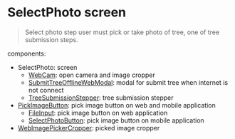 # SelectPhoto screen

> Select photo step user must pick or take photo of tree, one of tree submission steps.

components:

- SelectPhoto: screen
  - [WebCam](../../../../components/WebCam): open camera and image cropper
  - [SubmitTreeOfflineWebModal](../../../../components/SubmitTreeOfflineWebModal): modal for submit tree when internet is not connect
  - [TreeSubmissionStepper](../../components/TreeSubmissionStepper): tree submission stepper
- [PickImageButton](./PickImageButton.tsx): pick image button on web and mobile application
  - [FileInput](../../../../components/FileInput): pick image button on web application
  - [SelectPhotoButton](./SelectPhotoButton.tsx): pick image button on mobile application
- [WebImagePickerCropper](./WebImagePickerCropper.tsx): picked image cropper
